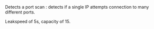 Detects a port scan : detects if a single IP attempts connection to many different ports.

Leakspeed of 5s, capacity of 15.
